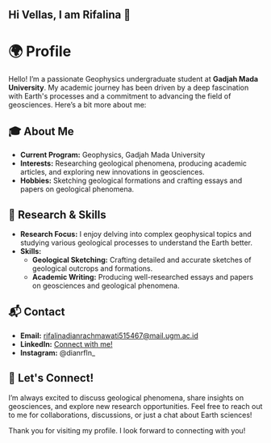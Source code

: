 ## Hi Vellas, I am Rifalina 👋
# 🌍 Profile

Hello! I’m a passionate Geophysics undergraduate student at **Gadjah Mada University**. My academic journey has been driven by a deep fascination with Earth's processes and a commitment to advancing the field of geosciences. Here’s a bit more about me:

## 🎓 About Me
- **Current Program:** Geophysics, Gadjah Mada University
- **Interests:** Researching geological phenomena, producing academic articles, and exploring new innovations in geosciences.
- **Hobbies:** Sketching geological formations and crafting essays and papers on geological phenomena.

## 🔬 Research & Skills
- **Research Focus:** I enjoy delving into complex geophysical topics and studying various geological processes to understand the Earth better.
- **Skills:** 
  - **Geological Sketching:** Crafting detailed and accurate sketches of geological outcrops and formations.
  - **Academic Writing:** Producing well-researched essays and papers on geosciences and geological phenomena.

## 📬 Contact
- **Email:** [rifalinadianrachmawati515467@mail.ugm.ac.id](mailto:rifalinadianrachmawati515467@mail.ugm.ac.id)
- **LinkedIn:** [Connect with me!](https://www.linkedin.com/in/rifalinadianrachmawati?utm_source=share&utm_campaign=share_via&utm_content=profile&utm_medium=android_app)
- **Instagram:** @dianrfln_

## 🌟 Let's Connect!
I’m always excited to discuss geological phenomena, share insights on geosciences, and explore new research opportunities. Feel free to reach out to me for collaborations, discussions, or just a chat about Earth sciences!

Thank you for visiting my profile. I look forward to connecting with you!

